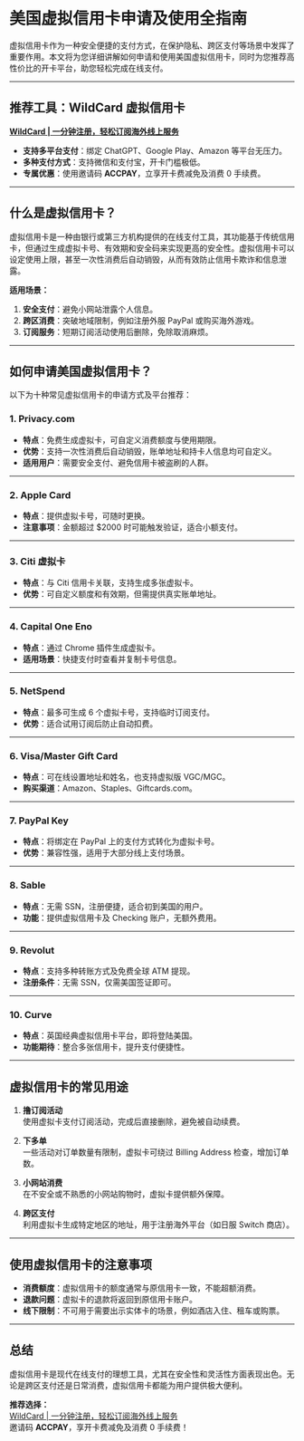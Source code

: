 # 美国虚拟信用卡申请及使用全指南

虚拟信用卡作为一种安全便捷的支付方式，在保护隐私、跨区支付等场景中发挥了重要作用。本文将为您详细讲解如何申请和使用美国虚拟信用卡，同时为您推荐高性价比的开卡平台，助您轻松完成在线支付。

---

## 推荐工具：WildCard 虚拟信用卡

**[WildCard | 一分钟注册，轻松订阅海外线上服务](https://bit.ly/bewildcard)**  
- **支持多平台支付**：绑定 ChatGPT、Google Play、Amazon 等平台无压力。  
- **多种支付方式**：支持微信和支付宝，开卡门槛极低。  
- **专属优惠**：使用邀请码 **ACCPAY**，立享开卡费减免及消费 0 手续费。

---

## 什么是虚拟信用卡？

虚拟信用卡是一种由银行或第三方机构提供的在线支付工具，其功能基于传统信用卡，但通过生成虚拟卡号、有效期和安全码来实现更高的安全性。虚拟信用卡可以设定使用上限，甚至一次性消费后自动销毁，从而有效防止信用卡欺诈和信息泄露。

**适用场景：**
1. **安全支付**：避免小网站泄露个人信息。
2. **跨区消费**：突破地域限制，例如注册外服 PayPal 或购买海外游戏。
3. **订阅服务**：短期订阅活动使用后删除，免除取消麻烦。

---

## 如何申请美国虚拟信用卡？

以下为十种常见虚拟信用卡的申请方式及平台推荐：

### 1. Privacy.com
- **特点**：免费生成虚拟卡，可自定义消费额度与使用期限。  
- **优势**：支持一次性消费后自动销毁，账单地址和持卡人信息均可自定义。  
- **适用用户**：需要安全支付、避免信用卡被盗刷的人群。

---

### 2. Apple Card
- **特点**：提供虚拟卡号，可随时更换。  
- **注意事项**：金额超过 $2000 时可能触发验证，适合小额支付。

---

### 3. Citi 虚拟卡
- **特点**：与 Citi 信用卡关联，支持生成多张虚拟卡。  
- **优势**：可自定义额度和有效期，但需提供真实账单地址。

---

### 4. Capital One Eno
- **特点**：通过 Chrome 插件生成虚拟卡。  
- **适用场景**：快捷支付时查看并复制卡号信息。

---

### 5. NetSpend
- **特点**：最多可生成 6 个虚拟卡号，支持临时订阅支付。  
- **优势**：适合试用订阅后防止自动扣费。

---

### 6. Visa/Master Gift Card
- **特点**：可在线设置地址和姓名，也支持虚拟版 VGC/MGC。  
- **购买渠道**：Amazon、Staples、Giftcards.com。

---

### 7. PayPal Key
- **特点**：将绑定在 PayPal 上的支付方式转化为虚拟卡号。  
- **优势**：兼容性强，适用于大部分线上支付场景。

---

### 8. Sable
- **特点**：无需 SSN，注册便捷，适合初到美国的用户。  
- **功能**：提供虚拟信用卡及 Checking 账户，无额外费用。

---

### 9. Revolut
- **特点**：支持多种转账方式及免费全球 ATM 提现。  
- **注册条件**：无需 SSN，仅需美国签证即可。

---

### 10. Curve
- **特点**：英国经典虚拟信用卡平台，即将登陆美国。  
- **功能期待**：整合多张信用卡，提升支付便捷性。

---

## 虚拟信用卡的常见用途

1. **撸订阅活动**  
   使用虚拟卡支付订阅活动，完成后直接删除，避免被自动续费。  

2. **下多单**  
   一些活动对订单数量有限制，虚拟卡可绕过 Billing Address 检查，增加订单数。  

3. **小网站消费**  
   在不安全或不熟悉的小网站购物时，虚拟卡提供额外保障。  

4. **跨区支付**  
   利用虚拟卡生成特定地区的地址，用于注册海外平台（如日服 Switch 商店）。

---

## 使用虚拟信用卡的注意事项

- **消费额度**：虚拟信用卡的额度通常与原信用卡一致，不能超额消费。  
- **退款问题**：虚拟卡的退款将返回到原信用卡账户。  
- **线下限制**：不可用于需要出示实体卡的场景，例如酒店入住、租车或购票。

---

## 总结

虚拟信用卡是现代在线支付的理想工具，尤其在安全性和灵活性方面表现出色。无论是跨区支付还是日常消费，虚拟信用卡都能为用户提供极大便利。

**推荐选择：**  
[WildCard | 一分钟注册，轻松订阅海外线上服务](https://bit.ly/bewildcard)  
邀请码 **ACCPAY**，享开卡费减免及消费 0 手续费！


